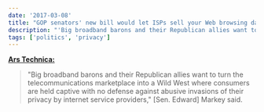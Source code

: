```yaml
---
date: '2017-03-08'
title: "GOP senators' new bill would let ISPs sell your Web browsing data"
description: "'Big broadband barons and their Republican allies want to turn the telecommunications marketplace into a Wild West where consumers are held captive with no defense against abusive invasions of their privacy by internet service providers,' [Sen. Edward] Markey said."
tags: ['politics', 'privacy']
---
```


**[Ars Technica:](https://arstechnica.com/tech-policy/2017/03/gop-senators-new-bill-would-let-isps-sell-your-web-browsing-data)**

> "Big broadband barons and their Republican allies want to turn the telecommunications marketplace into a Wild West where consumers are held captive with no defense against abusive invasions of their privacy by internet service providers," [Sen. Edward] Markey said.<!-- excerpt -->
